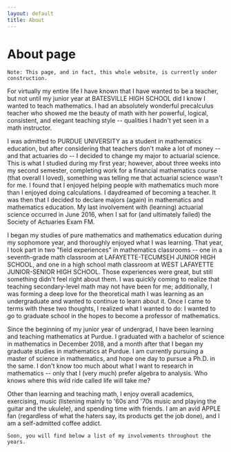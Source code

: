 ```yaml
---
layout: default
title: About
---
```

# About page

`Note: This page, and in fact, this whole website, is currently under construction.`

For virtually my entire life I have known that I have wanted to be a teacher, but not until my junior year at BATESVILLE HIGH SCHOOL did I know I wanted to teach mathematics. I had an absolutely wonderful precalculus teacher who showed me the beauty of math with her powerful, logical, consistent, and elegant teaching style -- qualities I hadn't yet seen in a math instructor.

I was admitted to PURDUE UNIVERSITY as a student in mathematics education, but after considering that teachers don't make a lot of money -- and that actuaries do -- I decided to change my major to actuarial science. This is what I studied during my first year; however, about three weeks into my second semester, completing work for a financial mathematics course (that overall I loved), something was telling me that actuarial science wasn't for me. I found that I enjoyed helping people with mathematics much more than I enjoyed doing calculations. I daydreamed of becoming a teacher. It was then that I decided to declare majors (again) in mathematics and mathematics education. My last involvement with (learning) actuarial science occurred in June 2016, when I sat for (and ultimately failed) the Society of Actuaries Exam FM.

I began my studies of pure mathematics and mathematics education during my sophomore year, and thoroughly enjoyed what I was learning. That year, I took part in two "field experiences" in mathematics classrooms -- one in a seventh-grade math classroom at LAFAYETTE-TECUMSEH JUNIOR HIGH SCHOOL, and one in a high school math classroom at WEST LAFAYETTE JUNIOR-SENIOR HIGH SCHOOL. Those experiences were great, but still something didn't feel right about them. I was quickly coming to realize that teaching secondary-level math may not have been for me; additionally, I was forming a deep love for the theoretical math I was learning as an undergraduate and wanted to continue to learn about it. Once I came to terms with these two thoughts, I realized what I wanted to do: I wanted to go to graduate school in the hopes to become a professor of mathematics.

Since the beginning of my junior year of undergrad, I have been learning and teaching mathematics at Purdue. I graduated with a bachelor of science in mathematics in December 2018, and a month after that I began my graduate studies in mathematics at Purdue. I am currently pursuing a master of science in mathematics, and hope one day to pursue a Ph.D. in the same. I don't know too much about what I want to research in mathematics -- only that I (very much) prefer algebra to analysis. Who knows where this wild ride called life will take me?

Other than learning and teaching math, I enjoy overall academics, exercising, music (listening mainly to '60s and '70s music and playing the guitar and the ukulele), and spending time with friends. I am an avid APPLE fan (regardless of what the haters say, its products get the job done), and I am a self-admitted coffee addict.

`Soon, you will find below a list of my involvements throughout the years.`
